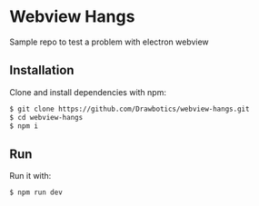 # Webview Hangs

Sample repo to test a problem with electron webview

## Installation

Clone and install dependencies with npm:

```bash
$ git clone https://github.com/Drawbotics/webview-hangs.git
$ cd webview-hangs
$ npm i
```

## Run

Run it with:

```bash
$ npm run dev
```
